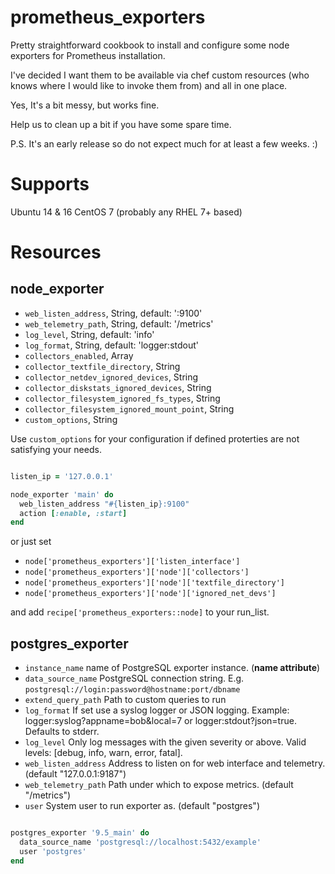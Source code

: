 # prometheus_exporters

Pretty straightforward cookbook to install and configure some node exporters for Prometheus installation.

I've decided I want them to be available via chef custom resources (who knows where I would like to invoke them from) and all in one place.

Yes, It's a bit messy, but works fine.

Help us to clean up a bit if you have some spare time.

P.S. It's an early release so do not expect much for at least a few weeks. :)

# Supports

Ubuntu 14 & 16
CentOS 7 (probably any RHEL 7+ based)

# Resources

## node_exporter

* `web_listen_address`, String, default: ':9100'
* `web_telemetry_path`, String, default: '/metrics'
* `log_level`, String, default: 'info'
* `log_format`, String, default: 'logger:stdout'
* `collectors_enabled`, Array
* `collector_textfile_directory`, String
* `collector_netdev_ignored_devices`, String
* `collector_diskstats_ignored_devices`, String
* `collector_filesystem_ignored_fs_types`, String
* `collector_filesystem_ignored_mount_point`, String
* `custom_options`, String

Use `custom_options` for your configuration if defined proterties are not satisfying your needs.

```ruby

listen_ip = '127.0.0.1'

node_exporter 'main' do
  web_listen_address "#{listen_ip}:9100"
  action [:enable, :start]
end
```

or just set

* `node['prometheus_exporters']['listen_interface']`
* `node['prometheus_exporters']['node']['collectors']`
* `node['prometheus_exporters']['node']['textfile_directory']`
* `node['prometheus_exporters']['node']['ignored_net_devs']`

and add `recipe['prometheus_exporters::node]` to your run_list.

## postgres_exporter

* `instance_name` name of PostgreSQL exporter instance. (**name attribute**)
* `data_source_name` PostgreSQL connection string. E.g. `postgresql://login:password@hostname:port/dbname`
* `extend_query_path` Path to custom queries to run
* `log_format` If set use a syslog logger or JSON logging. Example: logger:syslog?appname=bob&local=7 or logger:stdout?json=true. Defaults to stderr.
* `log_level` Only log messages with the given severity or above. Valid levels: [debug, info, warn, error, fatal].
* `web_listen_address` Address to listen on for web interface and telemetry. (default "127.0.0.1:9187")
* `web_telemetry_path` Path under which to expose metrics. (default "/metrics")
* `user` System user to run exporter as. (default "postgres")

```ruby

postgres_exporter '9.5_main' do
  data_source_name 'postgresql://localhost:5432/example'
  user 'postgres'
end
```
